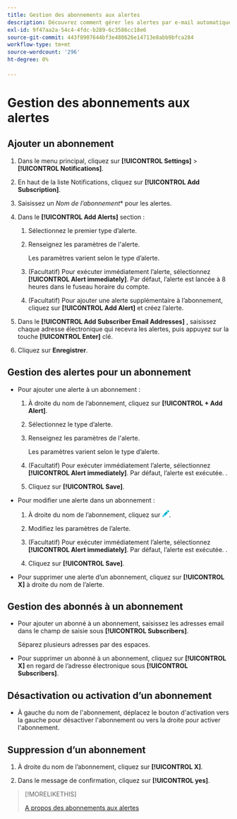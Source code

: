 ```yaml
---
title: Gestion des abonnements aux alertes
description: Découvrez comment gérer les alertes par e-mail automatiques.
exl-id: 9f47aa2a-54c4-4fdc-b289-6c3586cc18e6
source-git-commit: 443f8907644bf3e480626e14713e8abb9bfca284
workflow-type: tm+mt
source-wordcount: '296'
ht-degree: 0%

---
```


# Gestion des abonnements aux alertes

## Ajouter un abonnement

1. Dans le menu principal, cliquez sur **[!UICONTROL Settings]** > **[!UICONTROL Notifications]**.

1. En haut de la liste Notifications, cliquez sur **[!UICONTROL Add Subscription]**.

1. Saisissez un *Nom de l’abonnement** pour les alertes.

1. Dans le **[!UICONTROL Add Alerts]** section :

   1. Sélectionnez le premier type d’alerte.

   1. Renseignez les paramètres de l&#39;alerte.

      Les paramètres varient selon le type d’alerte.

   1. (Facultatif) Pour exécuter immédiatement l’alerte, sélectionnez **[!UICONTROL Alert immediately]**. Par défaut, l’alerte est lancée à 8 heures dans le fuseau horaire du compte.

   1. (Facultatif) Pour ajouter une alerte supplémentaire à l’abonnement, cliquez sur **[!UICONTROL Add Alert]** et créez l’alerte.

1. Dans le **[!UICONTROL Add Subscriber Email Addresses]** , saisissez chaque adresse électronique qui recevra les alertes, puis appuyez sur la touche **[!UICONTROL Enter]** clé.

1. Cliquez sur **Enregistrer**.

## Gestion des alertes pour un abonnement

* Pour ajouter une alerte à un abonnement :

   1. À droite du nom de l’abonnement, cliquez sur **[!UICONTROL + Add Alert]**.

   1. Sélectionnez le type d’alerte.

   1. Renseignez les paramètres de l&#39;alerte.

      Les paramètres varient selon le type d’alerte.

   1. (Facultatif) Pour exécuter immédiatement l’alerte, sélectionnez **[!UICONTROL Alert immediately]**. Par défaut, l’alerte est exécutée. <!-- at what time? -->.

   1. Cliquez sur **[!UICONTROL Save]**.

* Pour modifier une alerte dans un abonnement :

   1. À droite du nom de l’abonnement, cliquez sur ![Modifier](/help/dsp/assets/edit.png).

   1. Modifiez les paramètres de l’alerte.

   1. (Facultatif) Pour exécuter immédiatement l’alerte, sélectionnez **[!UICONTROL Alert immediately]**. Par défaut, l’alerte est exécutée. <!-- at what time? -->.

   1. Cliquez sur **[!UICONTROL Save]**.

* Pour supprimer une alerte d’un abonnement, cliquez sur **[!UICONTROL X]** à droite du nom de l’alerte.

## Gestion des abonnés à un abonnement

* Pour ajouter un abonné à un abonnement, saisissez les adresses email dans le champ de saisie sous **[!UICONTROL Subscribers]**.

   Séparez plusieurs adresses par des espaces.

* Pour supprimer un abonné à un abonnement, cliquez sur **[!UICONTROL X]** en regard de l’adresse électronique sous **[!UICONTROL Subscribers]**.

## Désactivation ou activation d’un abonnement

* À gauche du nom de l&#39;abonnement, déplacez le bouton d&#39;activation vers la gauche pour désactiver l&#39;abonnement ou vers la droite pour activer l&#39;abonnement.

## Suppression d’un abonnement

1. À droite du nom de l’abonnement, cliquez sur **[!UICONTROL X]**.

1. Dans le message de confirmation, cliquez sur **[!UICONTROL yes]**.

>[!MORELIKETHIS]
>
>[A propos des abonnements aux alertes](alerts-about.md)
